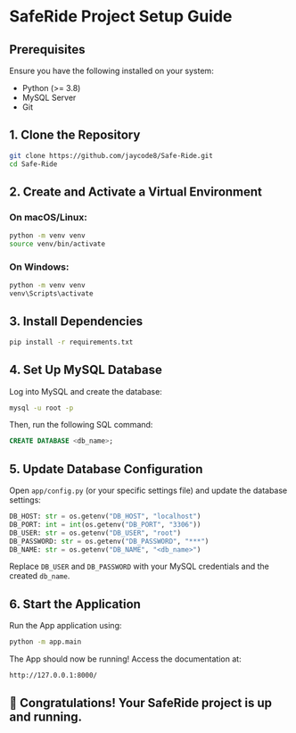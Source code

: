 # SafeRide Project Setup Guide

## Prerequisites

Ensure you have the following installed on your system:
- Python (>= 3.8)
- MySQL Server
- Git

## 1. Clone the Repository

```sh
git clone https://github.com/jaycode8/Safe-Ride.git
cd Safe-Ride
```

## 2. Create and Activate a Virtual Environment

### On macOS/Linux:
```sh
python -m venv venv
source venv/bin/activate
```

### On Windows:
```sh
python -m venv venv
venv\Scripts\activate
```

## 3. Install Dependencies

```sh
pip install -r requirements.txt
```

## 4. Set Up MySQL Database

Log into MySQL and create the database:
```sh
mysql -u root -p
```

Then, run the following SQL command:
```sql
CREATE DATABASE <db_name>;
```

## 5. Update Database Configuration

Open `app/config.py` (or your specific settings file) and update the database settings:

```python
DB_HOST: str = os.getenv("DB_HOST", "localhost")
DB_PORT: int = int(os.getenv("DB_PORT", "3306"))
DB_USER: str = os.getenv("DB_USER", "root")
DB_PASSWORD: str = os.getenv("DB_PASSWORD", "***")
DB_NAME: str = os.getenv("DB_NAME", "<db_name>")
```
Replace `DB_USER` and `DB_PASSWORD` with your MySQL credentials and the created `db_name`.

## 6. Start the Application

Run the App application using:
```sh
python -m app.main
```

The App should now be running! Access the documentation at:
```
http://127.0.0.1:8000/
```

## 🎉 Congratulations! Your SafeRide project is up and running.

